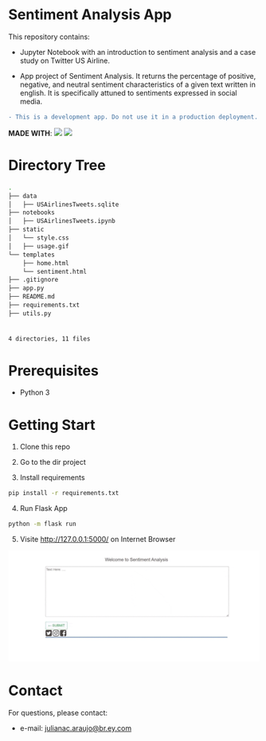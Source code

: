 # Sentiment Analysis App 

This repository contains:

- Jupyter Notebook with an introduction to sentiment analysis and a case study on Twitter US Airline.

- App project of Sentiment Analysis. It returns the percentage of positive, negative, and neutral sentiment characteristics of a given text written in english. It is specifically attuned to sentiments expressed in social media. 

```diff
- This is a development app. Do not use it in a production deployment.
```

**MADE WITH**: 
[![](https://img.shields.io/badge/Python-FFD43B?style=for-the-badge&logo=python&logoColor=blue)]()
[![](https://img.shields.io/badge/Flask-000000?style=for-the-badge&logo=flask&logoColor=white)]()

# Directory Tree

```bash
.
├── data
│   ├── USAirlinesTweets.sqlite
├── notebooks
│   ├── USAirlinesTweets.ipynb
├── static
│   └── style.css
│   ├── usage.gif
└── templates
    ├── home.html
    └── sentiment.html
├── .gitignore
├── app.py
├── README.md
├── requirements.txt
├── utils.py


4 directories, 11 files
```

# Prerequisites

- Python 3

# Getting Start

1. Clone this repo

2. Go to the dir project

3. Install requirements

```bash
pip install -r requirements.txt
```

4. Run Flask App

```bash
python -m flask run
```

5. Visite http://127.0.0.1:5000/ on Internet Browser

![](./static/usage.gif)

# Contact

For questions, please contact:

- e-mail: julianac.araujo@br.ey.com
